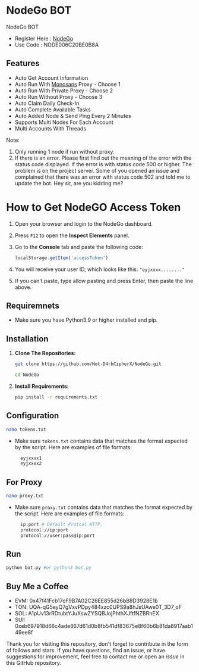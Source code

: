 # NodeGo BOT
NodeGo BOT

- Register Here : [NodeGo](https://app.nodego.ai/r/NODE006C20BE0B8A)
- Use Code : NODE006C20BE0B8A

## Features

  - Auto Get Account Information
  - Auto Run With [Monosans](https://raw.githubusercontent.com/monosans/proxy-list/main/proxies/all.txt) Proxy - Choose 1
  - Auto Run With Private Proxy - Choose 2
  - Auto Run Without Proxy - Choose 3
  - Auto Claim Daily Check-In
  - Auto Complete Available Tasks
  - Auto Added Node & Send Ping Every 2 Minutes
  - Supports Multi Nodes For Each Account
  - Multi Accounts With Threads

Note: 
1. Only running 1 node if run without proxy.
2. If there is an error. Please first find out the meaning of the error with the status code displayed. if the error is with status code 500 or higher. The problem is on the project server. Some of you opened an issue and complained that there was an error with status code 502 and told me to update the bot. Hey sir, are you kidding me?

# How to Get NodeGO Access Token

1. Open your browser and login to the NodeGo dashboard.
2. Press `F12` to open the **Inspect Elements** panel.
3. Go to the **Console** tab and paste the following code:

   ```javascript
   localStorage.getItem('accessToken')
   ```

4. You will receive your user ID, which looks like this: `"eyjxxxx........"`
5. If you can't paste, type allow pasting and press Enter, then paste the line above.

## Requiremnets

- Make sure you have Python3.9 or higher installed and pip.

## Installation

1. **Clone The Repositories:**
   ```bash
   git clone https://github.com/Not-D4rkCipherX/NodeGo.git
   ```
   ```bash
   cd NodeGo
   ```

2. **Install Requirements:**
   ```bash
   pip install -r requirements.txt
   ```

## Configuration
```bash
nano tokens.txt
```
- Make sure `tokens.txt` contains data that matches the format expected by the script. Here are examples of file formats:
  ```bash
    eyjxxxx1
    eyjxxxx2
  ```
## For Proxy
```bash
nano proxy.txt
```
- Make sure `proxy.txt` contains data that matches the format expected by the script. Here are examples of file formats:
  ```bash
    ip:port # Default Protcol HTTP.
    protocol://ip:port
    protocol://user:pass@ip:port
  ```

## Run

```bash
python bot.py #or python3 bot.py
```

## Buy Me a Coffee

- EVM: 0x47f41Fcb17cF9B7A02C26EE855d26bB8D3928E1b
- TON: UQA-qG5eyQ7gVxvPDpy484xzc0UPS9a8hJsUAwe0T_3D7_oF
- SOL: A1pUv13rRDtubtYJuXswZYSQBJojPhthXJftfNZBRnEX
- SUI: 0xeb697918d66c4ade867d61d0b8fb541df83675e8f60b6b81da8917aab149ee8f

Thank you for visiting this repository, don't forget to contribute in the form of follows and stars.
If you have questions, find an issue, or have suggestions for improvement, feel free to contact me or open an *issue* in this GitHub repository.
